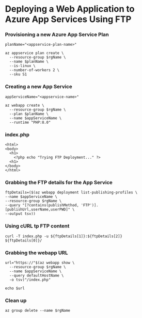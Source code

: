 # Deploying a Web Application to Azure App Services Using FTP


### Provisioning a new Azure App Service Plan
```
planName="<appservice-plan-name>"

az appservice plan create \
  --resource-group $rgName \
  --name $planName \
  --is-linux \
  --number-of-workers 2 \
  --sku S1
```

### Creating a new App Service
```
appServiceName="<appservice-name>"

az webapp create \
  --resource-group $rgName \
  --plan $planName \
  --name $appServiceName \
  --runtime "PHP:8.0"

```

### index.php
```
<html>
<body>
  <h1>
    <?php echo "Trying FTP Deployment..." ?>
  <h1>
</body>
</html>
```

### Grabbing the FTP details for the App Service
```
ftpDetails=($(az webapp deployment list-publishing-profiles \
--name $appServiceName \
--resource-group $rgName \
--query "[?contains(publishMethod, 'FTP')].[publishUrl,userName,userPWD]" \
--output tsv))
```

### Using cURL tp FTP content
```
curl -T index.php -u ${ftpDetails[1]}:${ftpDetails[2]} ${ftpDetails[0]}/
```

### Grabbing the webapp URL
```
url="https://"$(az webapp show \
  --resource-group $rgName \
  --name $appServiceName \
  --query defaultHostName \
  -o tsv)"/index.php"

echo $url
```

### Clean up
```
az group delete --name $rgName
```